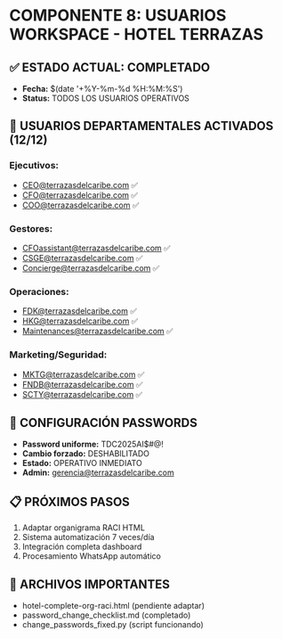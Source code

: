 # COMPONENTE 8: USUARIOS WORKSPACE - HOTEL TERRAZAS

## ✅ ESTADO ACTUAL: COMPLETADO
- **Fecha:** $(date '+%Y-%m-%d %H:%M:%S')
- **Status:** TODOS LOS USUARIOS OPERATIVOS

## 🔑 USUARIOS DEPARTAMENTALES ACTIVADOS (12/12)
### Ejecutivos:
- CEO@terrazasdelcaribe.com ✅
- CFO@terrazasdelcaribe.com ✅ 
- COO@terrazasdelcaribe.com ✅

### Gestores:
- CFOassistant@terrazasdelcaribe.com ✅
- CSGE@terrazasdelcaribe.com ✅
- Concierge@terrazasdelcaribe.com ✅

### Operaciones:
- FDK@terrazasdelcaribe.com ✅
- HKG@terrazasdelcaribe.com ✅
- Maintenances@terrazasdelcaribe.com ✅

### Marketing/Seguridad:
- MKTG@terrazasdelcaribe.com ✅
- FNDB@terrazasdelcaribe.com ✅
- SCTY@terrazasdelcaribe.com ✅

## 🔐 CONFIGURACIÓN PASSWORDS
- **Password uniforme:** TDC2025AI$#@!
- **Cambio forzado:** DESHABILITADO
- **Estado:** OPERATIVO INMEDIATO
- **Admin:** gerencia@terrazasdelcaribe.com

## 📋 PRÓXIMOS PASOS
1. Adaptar organigrama RACI HTML
2. Sistema automatización 7 veces/día  
3. Integración completa dashboard
4. Procesamiento WhatsApp automático

## 🎯 ARCHIVOS IMPORTANTES
- hotel-complete-org-raci.html (pendiente adaptar)
- password_change_checklist.md (completado)
- change_passwords_fixed.py (script funcionando)
